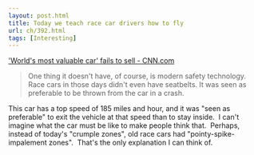 ```yaml
---
layout: post.html
title: Today we teach race car drivers how to fly
url: ch/392.html
tags: [Interesting]
---
```

['World's most valuable car' fails to sell - CNN.com](http://www.cnn.com/2007/AUTOS/03/10/auto_union_dtype_no_sale/index.html?eref=rss_topstories)

> One thing it doesn't have, of course, is modern safety technology. Race cars in those days didn't even have seatbelts. It was seen as preferable to be thrown from the car in a crash.

This car has a top speed of 185 miles and hour, and it was "seen as preferable" to exit the vehicle at that speed than to stay inside.  I can't imagine what the car must be like to make people think that.  Perhaps, instead of today's "crumple zones", old race cars had "pointy-spike-impalement zones".  That's the only explanation I can think of.
